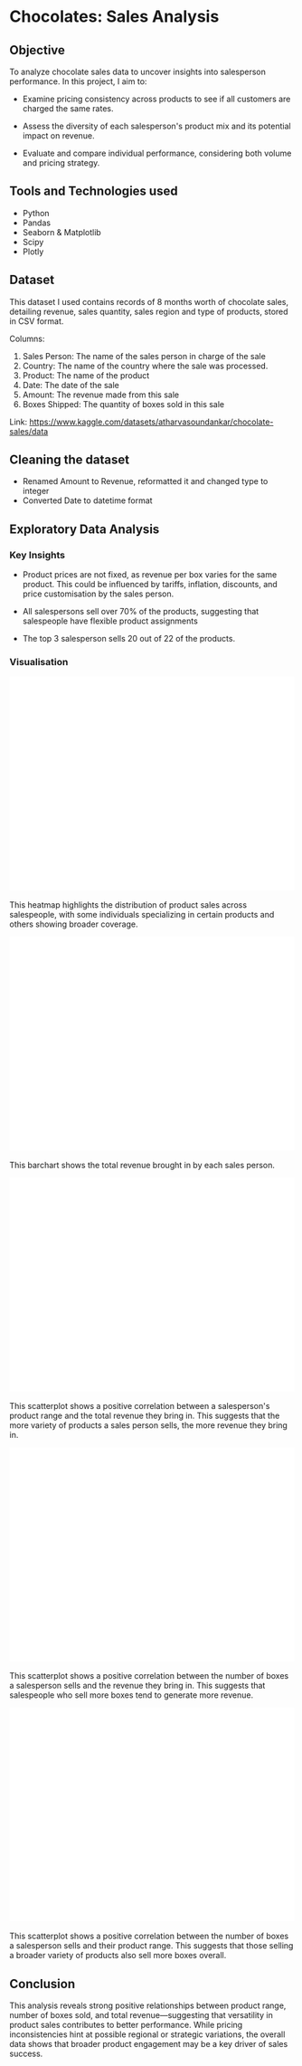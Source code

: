 # Chocolates: Sales Analysis

## Objective
To analyze chocolate sales data to uncover insights into salesperson performance. In this project, I aim to: 
- Examine pricing consistency across products to see if all customers are charged the same rates.

- Assess the diversity of each salesperson's product mix and its potential impact on revenue.

- Evaluate and compare individual performance, considering both volume and pricing strategy.

## Tools and Technologies used
- Python
- Pandas
- Seaborn & Matplotlib
- Scipy
- Plotly

## Dataset
This dataset I used contains records of 8 months worth of chocolate sales, detailing revenue, sales quantity, sales region and type of products, stored in CSV format.

Columns:
1. Sales Person: The name of the sales person in charge of the sale
2. Country: The name of the country where the sale was processed.
3. Product: The name of the product 
4. Date: The date of the sale
5. Amount: The revenue made from this sale
6. Boxes Shipped: The quantity of boxes sold in this sale

Link: https://www.kaggle.com/datasets/atharvasoundankar/chocolate-sales/data 

## Cleaning the dataset
- Renamed Amount to Revenue, reformatted it and changed type to integer
- Converted Date to datetime format

## Exploratory Data Analysis

### Key Insights
- Product prices are not fixed, as revenue per box varies for the same product. This could be influenced by tariffs, inflation, discounts, and price customisation by the sales person.

- All salespersons sell over 70% of the products, suggesting that salespeople have flexible product assignments

- The top 3 salesperson sells 20 out of 22 of the products.

### Visualisation

 ![Heatmap: Product vs Sales Person](https://github.com/rosabear/Chocolate-Sales-Analysis/blob/main/hmboxesbysalesperson.png)
 
 This heatmap highlights the distribution of product sales across salespeople, with some individuals specializing in certain products and others showing broader coverage.


![Bar Chart: Revenue vs Sales Person](https://github.com/rosabear/Chocolate-Sales-Analysis/blob/main/totalrev.png)

This barchart shows the total revenue brought in by each sales person. 

![Scatterplot: Total Revenue vs Product Range](https://github.com/rosabear/Chocolate-Sales-Analysis/blob/main/sprevrange.png)

This scatterplot shows a positive correlation between a salesperson's product range and the total revenue they bring in. This suggests that the more variety of products a sales person sells, the more revenue they bring in. 

![Scatterplot: Total Revenue vs Number of Boxes Sold](https://github.com/rosabear/Chocolate-Sales-Analysis/blob/main/sprevnumbox.png)

This scatterplot shows a positive correlation between the number of boxes a salesperson sells and the revenue they bring in. This suggests that salespeople who sell more boxes tend to generate more revenue.

![Scatterplot: Number of Boxes Sold vs Product Range](https://github.com/rosabear/Chocolate-Sales-Analysis/blob/main/spnumboxrange.png)

This scatterplot shows a positive correlation between the number of boxes a salesperson sells and their product range. This suggests that those selling a broader variety of products also sell more boxes overall. 

## Conclusion
This analysis reveals strong positive relationships between product range, number of boxes sold, and total revenue—suggesting that versatility in product sales contributes to better performance. While pricing inconsistencies hint at possible regional or strategic variations, the overall data shows that broader product engagement may be a key driver of sales success.
